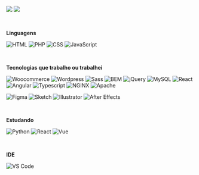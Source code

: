 <p>
<a href="https://www.linkedin.com/in/felipedefarias/"><img src="https://img.shields.io/badge/linkedin-%230077B5.svg?&style=for-the-badge&logo=linkedin&logoColor=white" /></a>
<a href="https://codepen.io/felipedefarias/"><img src="https://img.shields.io/badge/codepen-%23000000.svg?&style=for-the-badge&logo=codepen&logoColor=white" /></a>
</p>

<br>

**Linguagens**

![HTML](https://img.shields.io/badge/-HTML-494649?style=flat-square&logoColor=fff&logo=HTML5)
![PHP](https://img.shields.io/badge/-PHP-494649?style=flat-square&logoColor=fff&logo=PHP)
![CSS](https://img.shields.io/badge/-CSS-494649?style=flat-square&logoColor=fff&logo=CSS3)
![JavaScript](https://img.shields.io/badge/-JavaScript-494649?style=flat-square&logoColor=fff&logo=JavaScript)

<br>

**Tecnologias que trabalho ou trabalhei**

![Woocommerce](https://img.shields.io/badge/-Woocommerce-494649?style=flat-square&logoColor=fff&logo=Woocommerce)
![Wordpress](https://img.shields.io/badge/-Wordpress-494649?style=flat-square&logoColor=fff&logo=Wordpress)
![Sass](https://img.shields.io/badge/-Sass-494649?style=flat-square&logoColor=fff&logo=Sass)
![BEM](https://img.shields.io/badge/-BEM-494649?style=flat-square&logoColor=fff&logo=BEM)
![jQuery](https://img.shields.io/badge/-jQuery-494649?style=flat-square&logoColor=fff&logo=jQuery)
![MySQL](https://img.shields.io/badge/-MySQL-494649?style=flat-square&logoColor=fff&logo=MySQL)
![React](https://img.shields.io/badge/-React-494649?style=flat-square&logoColor=fff&logo=React)
![Angular](https://img.shields.io/badge/-Angular-494649?style=flat-square&logoColor=fff&logo=Angular)
![Typescript](https://img.shields.io/badge/-Typescript-494649?style=flat-square&logoColor=fff&logo=Typescript)
![NGINX](https://img.shields.io/badge/-NGINX-494649?style=flat-square&logoColor=fff&logo=NGINX)
![Apache](https://img.shields.io/badge/-Apache-494649?style=flat-square&logoColor=fff&logo=Apache)

![Figma](https://img.shields.io/badge/-Figma-494649?style=flat-square&logoColor=fff&logo=Figma)
![Sketch](https://img.shields.io/badge/-Sketch-494649?style=flat-square&logoColor=fff&logo=Sketch)
![Illustrator](https://img.shields.io/badge/-Illustrator-494649?style=flat-square&logoColor=fff&logo=Illustrator)
![After Effects](https://img.shields.io/badge/-After%20Effects-494649?style=flat-square&logoColor=fff)

<br>

**Estudando**

![Python](https://img.shields.io/badge/-Python-494649?style=flat&logo=Python&logoColor=fff)
![React](https://img.shields.io/badge/-React-494649?style=flat&logo=React&logoColor=fff)
![Vue](https://img.shields.io/badge/-Vue.js-494649?style=flat&logo=Vue.js&logoColor=fff)

<br>

**IDE**

![VS Code](https://img.shields.io/badge/-VS%20Code-494649?style=flat&logo=visual-studio-code&logoColor=fff)